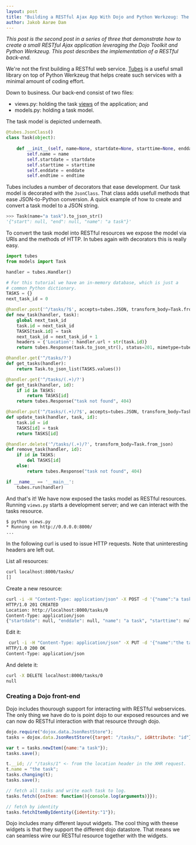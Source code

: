 ```yaml
---
layout: post
title: "Building a RESTful Ajax App With Dojo and Python Werkzeug: The back-end"
author: Jakob Aarøe Dam
---
```


<em>This post is the second post in a series of three that demonstrate
how to create a small RESTful Ajax application leveraging the Dojo
Toolkit and Python Werkzeug. This post describes the implementation of a
RESTful back-end.</em>

<p>We're not the first building a RESTful web
service. <a href="http://a-series-of-tubes.appspot.com/">Tubes</a> is
a useful small library on top of Python Werkzeug that helps create
such services with a minimal amount of coding effort.</p>

Down to business. Our back-end consist of two files:
<ul>
  <li>views.py: holding the
  task <a href="http://docs.djangoproject.com/en/dev/topics/http/views/">views</a>
  of the application; and</li>
  <li>models.py: holding a task model.</li>
</ul>

The task model is depicted underneath.

```python
@tubes.JsonClass()
class Task(object):
    
    def __init__(self, name=None, startdate=None, starttime=None, enddate=None, endtime=None):
        self.name = name
        self.startdate = startdate
        self.starttime = starttime
        self.enddate = enddate
        self.endtime = endtime
```

Tubes includes a number of decorators that ease development. Our task
model is decorated with the <code>JsonClass</code>. That class adds
usefull methods that ease JSON-to-Python conversion. A quick example
of how to create and convert a task model to a JSON string.

```python
>>> Task(name="a task").to_json_str()
'{"start": null, "end": null, "name": "a task"}'
```

To convert the task model into RESTful resources we expose the model
via URIs and the methods of HTTP. In tubes again with decorators this
is really easy.

```python
import tubes
from models import Task

handler = tubes.Handler()

# For this tutorial we have an in-memory database, which is just a
# common Python dictionary.  
TASKS = {}
next_task_id = 0

@handler.post('^/tasks/?$', accepts=tubes.JSON, transform_body=Task.from_json)
def new_task(handler, task):
    global next_task_id
    task.id = next_task_id
    TASKS[task.id] = task
    next_task_id = next_task_id + 1
    headers = {'Location': handler.url + str(task.id)}
    return tubes.Response(task.to_json_str(), status=201, mimetype=tubes.JSON, headers=headers)

@handler.get('^/tasks/?')
def get_tasks(handler):
    return Task.to_json_list(TASKS.values())

@handler.get('^/tasks/(.+)/?')
def get_task(handler, id):
    if id in TASKS:
        return TASKS[id]
    return tubes.Response("task not found", 404)

@handler.put('^/tasks/(.+)/?$', accepts=tubes.JSON, transform_body=Task.from_json)
def update_task(handler, task, id):
    task.id = id
    TASKS[id] = task
    return TASKS[id]

@handler.delete('^/tasks/(.+)/?', transform_body=Task.from_json)
def remove_task(handler, id):
    if id in TASKS:
        del TASKS[id]
    else:
        return tubes.Response("task not found", 404)

if __name__ == '__main__':
    tubes.run(handler)
```

And that's it! We have now exposed the tasks model as RESTful
resources. Running <code>views.py</code> starts a development server;
and we can interact with the tasks resource.

```bash
$ python views.py
* Running on http://0.0.0.0:8000/
...
```

In the following curl is used to issue HTTP requests. Note that uninteresting 
headers are left out. 

List all resources:

```bash
curl localhost:8000/tasks/
[]
```

Create a new resource:

```bash
curl -i -H "Content-Type: application/json" -X POST -d '{"name":"a task"}' localhost:8000/tasks/
HTTP/1.0 201 CREATED
Location: http://localhost:8000/tasks/0
Content-Type: application/json
{"startdate": null, "enddate": null, "name": "a task", "starttime": null, "endtime": null, "id": 0}
```

Edit it:

```bash
 curl -i -H "Content-Type: application/json" -X PUT -d '{"name":"the task"}' localhost:8000/tasks/0
HTTP/1.0 200 OK
Content-Type: application/json
```

And delete it:

```bash
curl -X DELETE localhost:8000/tasks/0
null
```

<h3>Creating a Dojo front-end</h3> 

Dojo includes thourough support for interacting with RESTful
webservices. The only thing we have do to is point dojo to our exposed
resources and we can now do RESTful interaction with that resource
through dojo.

```javascript
dojo.require("dojox.data.JsonRestStore");
tasks = dojox.data.JsonRestStore({target: "/tasks/", idAttribute: "id"});

var t = tasks.newItem({name:"a task"});
tasks.save();

t.__id; // "/tasks/1" <- from the location header in the XHR request.
t.name = "the task";
tasks.changing(t);
tasks.save();

// fetch all tasks and write each task to log.
tasks.fetch({onItem: function(){console.log(arguments)}});

// fetch by identity
tasks.fetchItemByIdentity({identity:"1"});
```

Dojo includes many different layout widgets. The cool thing with
theese widgets is that they support the different dojo datastore. That
means we can seamless wire our RESTful resource together with the
widgets.

